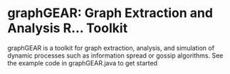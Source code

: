 graphGEAR: Graph Extraction and Analysis R... Toolkit
=========


graphGEAR is a toolkit for graph extraction, analysis, and simulation of dynamic processes such as information spread or gossip algorithms.
See the example code in graphGEAR.java to get started
